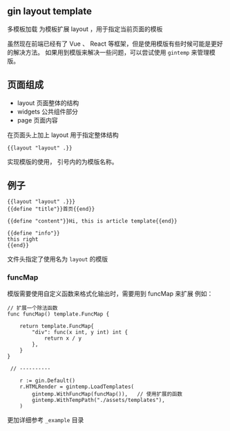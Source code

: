 gin layout template
---
多模板加载
为模板扩展 layout ，用于指定当前页面的模板

虽然现在前端已经有了 Vue 、 React 等框架，但是使用模版有些时候可能是更好的解决方法。 
如果用到模版来解决一些问题，可以尝试使用 `gintemp` 来管理模版。  

## 页面组成
- layout
    页面整体的结构
- widgets
    公共组件部分
- page 
    页面内容

在页面头上加上 layout 用于指定整体结构
```
{{layout "layout" .}}
```
实现模版的使用， 引号内的为模版名称。

## 例子 

```
{{layout "layout" .}}}
{{define "title"}}首页{{end}}

{{define "content"}}Hi, this is article template{{end}}

{{define "info"}}
this right 
{{end}}
```

文件头指定了使用名为 `layout` 的模版


### funcMap 
模版需要使用自定义函数来格式化输出时，需要用到 funcMap 来扩展
例如：
```
// 扩展一个除法函数
func funcMap() template.FuncMap {

	return template.FuncMap{
		"div": func(x int, y int) int {
			return x / y
		}, 
	} 
}

 // ----------

    r := gin.Default()
	r.HTMLRender = gintemp.LoadTemplates(
		gintemp.WithFuncMap(funcMap()),   // 使用扩展的函数 
		gintemp.WithTempPath("./assets/templates"),
	) 

```


更加详细参考 `_example` 目录
 
